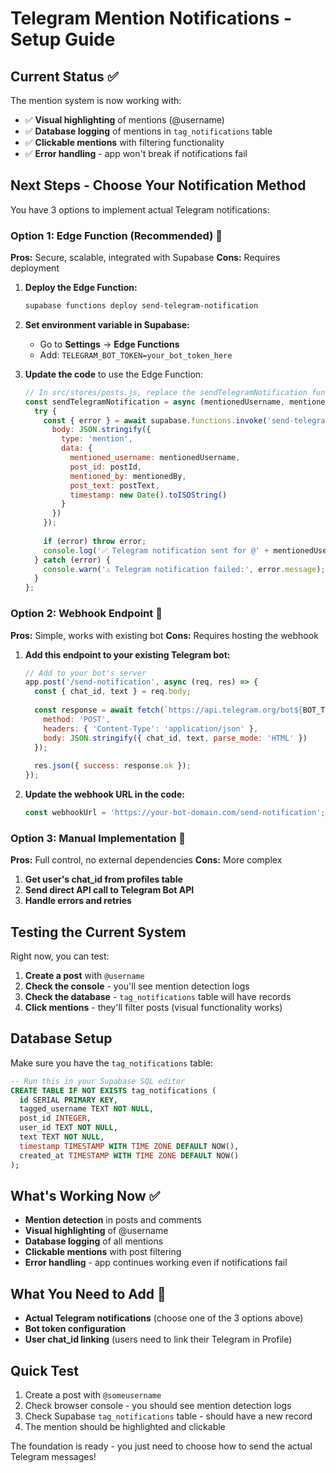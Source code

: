 # Telegram Mention Notifications - Setup Guide

## Current Status ✅

The mention system is now working with:
- ✅ **Visual highlighting** of mentions (@username)
- ✅ **Database logging** of mentions in `tag_notifications` table
- ✅ **Clickable mentions** with filtering functionality
- ✅ **Error handling** - app won't break if notifications fail

## Next Steps - Choose Your Notification Method

You have 3 options to implement actual Telegram notifications:

### Option 1: Edge Function (Recommended) 🚀

**Pros:** Secure, scalable, integrated with Supabase
**Cons:** Requires deployment

1. **Deploy the Edge Function:**
   ```bash
   supabase functions deploy send-telegram-notification
   ```

2. **Set environment variable in Supabase:**
   - Go to **Settings** → **Edge Functions**
   - Add: `TELEGRAM_BOT_TOKEN=your_bot_token_here`

3. **Update the code** to use the Edge Function:
   ```javascript
   // In src/stores/posts.js, replace the sendTelegramNotification function
   const sendTelegramNotification = async (mentionedUsername, mentionedBy, postText, postId) => {
     try {
       const { error } = await supabase.functions.invoke('send-telegram-notification', {
         body: JSON.stringify({
           type: 'mention',
           data: {
             mentioned_username: mentionedUsername,
             post_id: postId,
             mentioned_by: mentionedBy,
             post_text: postText,
             timestamp: new Date().toISOString()
           }
         })
       });
       
       if (error) throw error;
       console.log('✅ Telegram notification sent for @' + mentionedUsername);
     } catch (error) {
       console.warn('⚠️ Telegram notification failed:', error.message);
     }
   };
   ```

### Option 2: Webhook Endpoint 🔗

**Pros:** Simple, works with existing bot
**Cons:** Requires hosting the webhook

1. **Add this endpoint to your existing Telegram bot:**
   ```javascript
   // Add to your bot's server
   app.post('/send-notification', async (req, res) => {
     const { chat_id, text } = req.body;
     
     const response = await fetch(`https://api.telegram.org/bot${BOT_TOKEN}/sendMessage`, {
       method: 'POST',
       headers: { 'Content-Type': 'application/json' },
       body: JSON.stringify({ chat_id, text, parse_mode: 'HTML' })
     });
     
     res.json({ success: response.ok });
   });
   ```

2. **Update the webhook URL in the code:**
   ```javascript
   const webhookUrl = 'https://your-bot-domain.com/send-notification';
   ```

### Option 3: Manual Implementation 📝

**Pros:** Full control, no external dependencies
**Cons:** More complex

1. **Get user's chat_id from profiles table**
2. **Send direct API call to Telegram Bot API**
3. **Handle errors and retries**

## Testing the Current System

Right now, you can test:

1. **Create a post** with `@username`
2. **Check the console** - you'll see mention detection logs
3. **Check the database** - `tag_notifications` table will have records
4. **Click mentions** - they'll filter posts (visual functionality works)

## Database Setup

Make sure you have the `tag_notifications` table:

```sql
-- Run this in your Supabase SQL editor
CREATE TABLE IF NOT EXISTS tag_notifications (
  id SERIAL PRIMARY KEY,
  tagged_username TEXT NOT NULL,
  post_id INTEGER,
  user_id TEXT NOT NULL,
  text TEXT NOT NULL,
  timestamp TIMESTAMP WITH TIME ZONE DEFAULT NOW(),
  created_at TIMESTAMP WITH TIME ZONE DEFAULT NOW()
);
```

## What's Working Now ✅

- **Mention detection** in posts and comments
- **Visual highlighting** of @username
- **Database logging** of all mentions
- **Clickable mentions** with post filtering
- **Error handling** - app continues working even if notifications fail

## What You Need to Add 🔧

- **Actual Telegram notifications** (choose one of the 3 options above)
- **Bot token configuration**
- **User chat_id linking** (users need to link their Telegram in Profile)

## Quick Test

1. Create a post with `@someusername`
2. Check browser console - you should see mention detection logs
3. Check Supabase `tag_notifications` table - should have a new record
4. The mention should be highlighted and clickable

The foundation is ready - you just need to choose how to send the actual Telegram messages!
